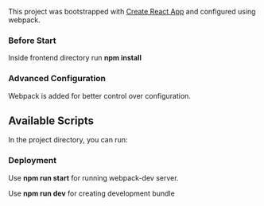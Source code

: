 This project was bootstrapped with [Create React App](https://github.com/facebook/create-react-app) and configured using webpack.

### Before Start

Inside frontend directory run **npm install**
### Advanced Configuration

Webpack is added for better control over configuration.

## Available Scripts

In the project directory, you can run:

### Deployment

Use **npm run start** for running webpack-dev server. 

Use **npm run dev** for creating development bundle
